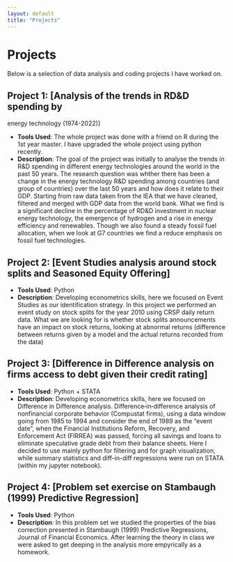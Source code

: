 ```yaml
---
layout: default
title: "Projects"
---
```


# Projects

Below is a selection of data analysis and coding projects I have worked on.

## Project 1: [Analysis of the trends in RD&D spending by
energy technology (1974-2022)]
- **Tools Used**: The whole project was done with a friend on R during the 1st year master. I have upgraded the whole project using python recently.
- **Description**: The goal of the project was initially to analyse the trends in R&D spending in different energy technologies around the world in the past 50 years. The research question was whther there has been a change in the energy technology R&D spending among countries (and group of countries) over the last 50 years and how does it relate to their GDP.
Starting from raw data taken from the IEA that we have cleaned, filtered and merged with GDP data from the world bank.
What we find is a significant decline in the percentage of RD&D investment in nuclear energy technology, the emergence of hydrogen and a rise in energy efficiency and renewables. Though we also found a steady fossil fuel allocation, when we look at G7 countries we find a reduce emphasis on fossil fuel technologies.

## Project 2: [Event Studies analysis around stock splits and Seasoned Equity Offering]
- **Tools Used**: Python
- **Description**: Developing econometrics skills, here we focused on Event Studies as our identification strategy. In this project we performed an event study on stock splits for the year 2010 using CRSP daily return data.
What we are looking for is whether stock splits announcements have an impact on stock returns, looking at abnormal returns (difference between returns given by a model and the actual returns recorded from the data)

## Project 3: [Difference in Difference analysis on firms access to debt given their credit rating]
- **Tools Used**: Python + STATA
- **Description**: Developing econometrics skills, here we focused on Difference in Difference analysis. Difference‐in‐difference analysis of nonfinancial corporate behavior (Compustat firms), using
a data window going from 1985 to 1994 and consider the end of 1989 as the “event date”, when the Financial Institutions Reform, Recovery, and Enforcement Act (FIRREA) was passed, forcing all savings and loans to eliminate speculative grade debt from their balance sheets.
Here I decided to use mainly python for filtering and for graph visualization, while summary statistics and diff-in-diff regressions were run on STATA (within my jupyter notebook).

## Project 4: [Problem set exercise on Stambaugh (1999) Predictive Regression]
- **Tools Used**: Python
- **Description**: In this problem set we studied the properties of the bias correction presented in Stambaugh (1999) Predictive Regressions, Journal of Financial Economics. After learning the theory in class we were asked to get deeping in the analysis more empyrically as a homework.

